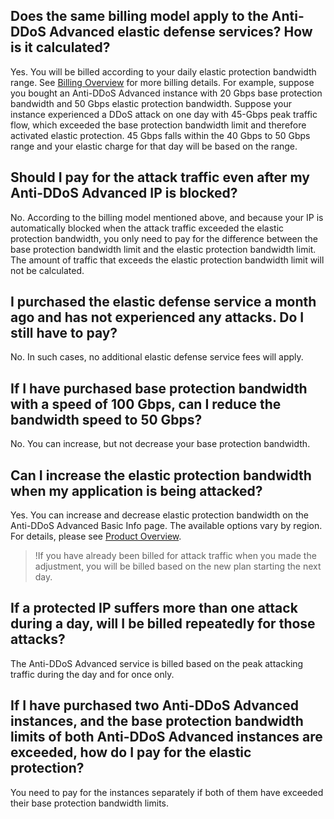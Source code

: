 [//]: # (chinagitpath:XXXXX)

## Does the same billing model apply to the Anti-DDoS Advanced elastic defense services? How is it calculated?
Yes. You will be billed according to your daily elastic protection bandwidth range. See [Billing Overview](https://cloud.tencent.com/document/product/1014/31100) for more billing details.
For example, suppose you bought an Anti-DDoS Advanced instance with 20 Gbps base protection bandwidth and 50 Gbps elastic protection bandwidth. Suppose your instance experienced a DDoS attack on one day with 45-Gbps peak traffic flow, which exceeded the base protection bandwidth limit and therefore activated elastic protection. 45 Gbps falls within the 40 Gbps to 50 Gbps range and your elastic charge for that  day will be based on the range.

## Should I pay for the attack traffic even after my Anti-DDoS Advanced IP is blocked?
No. According to the billing model mentioned above, and because your IP is automatically blocked when the attack traffic exceeded the elastic protection bandwidth, you only need to pay for the difference between the base protection bandwidth limit and the elastic protection bandwidth limit.  The amount of traffic that exceeds the elastic protection bandwidth limit will not be calculated. 

## I purchased the elastic defense service a month ago and has not experienced any attacks. Do I still have to pay?
No. In such cases, no additional elastic defense service fees will apply.

## If I have purchased base protection bandwidth with a speed of 100 Gbps, can I reduce the bandwidth speed to 50 Gbps?
No. You can increase, but not decrease your base protection bandwidth. 

## Can I increase the elastic protection bandwidth when my application is being attacked?
Yes. You can increase and decrease elastic protection bandwidth on the Anti-DDoS Advanced Basic Info page. The available options vary by region. For details, please see [Product Overview](https://cloud.tencent.com/document/product/1014/31091).
>!If you have already been billed for attack traffic when you made the adjustment, you will be billed based on the new plan starting the next day.

## If a protected IP suffers more than one attack during a day, will I be billed repeatedly for those attacks?
The Anti-DDoS Advanced service is billed based on the peak attacking traffic during the day and for once only.

## If I have purchased two Anti-DDoS Advanced instances, and the base protection bandwidth limits of both Anti-DDoS Advanced instances are exceeded, how do I pay for the elastic protection?
You need to pay for the instances separately if both of them have exceeded their base protection bandwidth limits.
